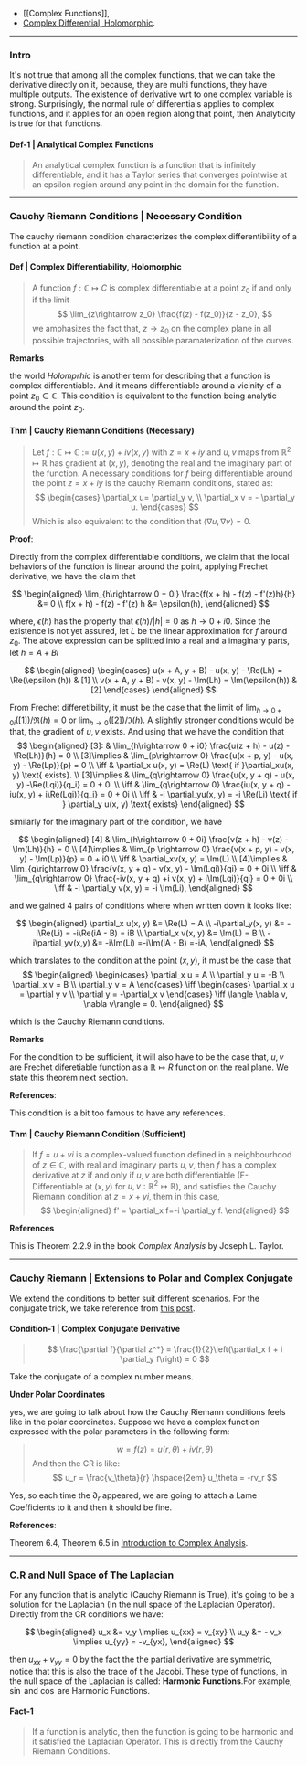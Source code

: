 - [[Complex Functions]], 
- [Complex Differential, Holomorphic](Complex%20Differential,%20Holomorphic.md). 

---
### **Intro**

It's not true that among all the complex functions, that we can take the derivative directly on it, because, they are multi functions, they have multiple outputs. The existence of derivative wrt to one complex variable is strong. Surprisingly,  the normal rule of differentials applies to complex functions, and it applies for an open region along that point, then Analyticity is true for that functions. 

#### **Def-1 | Analytical Complex Functions**
> An analytical complex function is a function that is infinitely differentiable, and it has a Taylor series that converges pointwise at an epsilon region around any point in the domain for the function. 

---
### **Cauchy Riemann Conditions | Necessary Condition**

The cauchy riemann condition characterizes the complex differentibility of a function at a point. 
#### **Def | Complex Differentiability, Holomorphic**

> A function $f: \mathbb C \mapsto C$ is complex differentiable at a point $z_0$ if and only if the limit 
> $$
>   \lim_{z\rightarrow z_0} \frac{f(z) - f(z_0)}{z - z_0}, 
> $$
> we amphasizes the fact that, $z \rightarrow z_0$ on the complex plane in all possible trajectories, with all possible paramaterization of the curves. 

**Remarks**

the world *Holomprhic* is another term for describing that a function is complex differentiable. And it means differentiable around a vicinity of a point $z_0 \in \mathbb C$. This condition is equivalent to the function being analytic around the point $z_0$. 

#### **Thm | Cauchy Riemann Conditions (Necessary)**
> Let $f: \mathbb C \mapsto \mathbb C := u(x, y) + i v(x, y)$ with $z = x + i y$ and $u, v$ maps from $\mathbb R^2 \mapsto \mathbb R$ has gradient at $(x, y)$, denoting the real and the imaginary part of the function. A necessary conditions for $f$ being differentiable around the point $z = x + iy$ is the cauchy Riemann conditions, stated as: 
> $$ 
> \begin{cases}
>   \partial_x u= \partial_y v, 
>    \\
>   \partial_x v = - \partial_y u.
> \end{cases}
> $$
> Which is also equivalent to the condition that $\langle \nabla u, \nabla v\rangle = 0$. 

**Proof**:  

Directly from the complex differentiable conditions, we claim that the local behaviors of the function is linear around the point, applying Frechet derivative, we have the claim that 

$$
\begin{aligned}
    \lim_{h\rightarrow 0 + 0i} 
    \frac{f(x + h) - f(z) - f'(z)h}{h}
    &= 0 
    \\
    f(x + h) - f(z) - f'(z) h &= \epsilon(h), 
\end{aligned}
$$

where, $\epsilon(h)$ has the property that $\epsilon(h)/|h| = 0$ as $h\rightarrow 0 + i0$. Since the existence is not yet assured, let $L$ be the linear approximation for $f$ around $z_0$. The above expression can be splitted into a real and a imaginary parts, let $h = A + Bi$

$$
\begin{aligned}
    \begin{cases}
        u(x + A, y + B) - u(x, y) - \Re(Lh) = \Re(\epsilon (h)) & [1]
        \\
        v(x + A, y + B) - v(x, y) - \Im(Lh) = \Im(\epsilon(h)) & [2]
    \end{cases} 
\end{aligned}
$$

From Frechet differetibility, it must be the case that the limit of $\lim_{h\rightarrow 0 + 0i}([1])/\Re(h) = 0$ or $\lim_{h\rightarrow 0}([2])/\Im(h)$. A slightly stronger conditions would be that, the gradient of $u,v$ exists. And using that we have the condition that
$$
\begin{aligned}
    [3]: & \lim_{h\rightarrow 0 + i0} 
    \frac{u(z + h) - u(z) - \Re(Lh)}{h} = 0
    \\
    [3]\implies & \lim_{p\rightarrow 0} 
    \frac{u(x + p, y) - u(x, y) - \Re(Lp)}{p} = 0
    \\
    \iff & \partial_x u(x, y) = \Re(L) \text{ if }\partial_xu(x, y) \text{ exists}. 
    \\
    [3]\implies 
    & \lim_{q\rightarrow 0} 
    \frac{u(x, y + q) - u(x, y) -\Re(Lqi)}{q_i} = 0 + 0i
    \\
    \iff 
    & \lim_{q\rightarrow 0} 
    \frac{iu(x, y + q) - iu(x, y) + i\Re(Lqi)}{q_i} = 0 + 0i
    \\
    \iff & -i \partial_yu(x, y) = -i \Re(Li) \text{ if } \partial_y u(x, y) \text{ exists}
\end{aligned}
$$

similarly for the imaginary part of the condition, we have 

$$
\begin{aligned}
    [4] &
    \lim_{h\rightarrow 0 + 0i} 
    \frac{v(z + h) - v(z) - \Im(Lh)}{h} = 0
    \\
    [4]\implies & \lim_{p \rightarrow 0} \frac{v(x + p, y) - v(x, y) - \Im(Lp)}{p} = 0 + i0
    \\
    \iff 
    & \partial_xv(x, y) = \Im(L)
    \\
    [4]\implies & 
    \lim_{q\rightarrow 0}
    \frac{v(x, y + q) - v(x, y) - \Im(Lqi)}{qi} = 0 + 0i
    \\
    \iff &
    \lim_{q\rightarrow 0}
    \frac{-iv(x, y + q) +i v(x, y) + i\Im(Lqi)}{qi} = 0 + 0i
    \\
    \iff & 
    -i \partial_y v(x, y) = -i \Im(Li), 
\end{aligned}
$$

and we gained 4 pairs of conditions where when written down it looks like: 

$$
\begin{aligned}
    \partial_x u(x, y) &= \Re(L) = A 
    \\
    -i\partial_y(x, y) &= -i\Re(Li) = -i\Re(iA - B) = iB
    \\
    \partial_x v(x, y) &= \Im(L) = B
    \\
    -i\partial_yv(x,y) &= -i\Im(Li) =-i\Im(iA - B) =-iA, 
\end{aligned}
$$

which translates to the condition at the point $(x, y)$, it must be the case that
$$
\begin{aligned}
    \begin{cases}
        \partial_x u = A
        \\
        \partial_y u = -B
        \\
        \partial_x v = B
        \\
        \partial_y v = A
    \end{cases} \iff 
    \begin{cases}
        \partial_x u = \partial y v
        \\
        \partial y = -\partial_x v
    \end{cases}
    \iff 
    \langle \nabla v, \nabla v\rangle = 0. 
\end{aligned}
$$

which is the Cauchy Riemann conditions. 

**Remarks**

For the condition to be sufficient, it will also have to be the case that, $u, v$ are Frechet
diferetiable function as a $\mathbb R \mapsto R$ function on the real plane. We state this theorem next section. 

**References**: 

This condition is a bit too famous to have any references. 

#### **Thm | Cauchy Riemann Condition (Sufficient)**

> If $f = u + vi$ is a complex-valued function defined in a neighbourhood of $z \in \mathbb C$, with real and imaginary parts $u, v$, then $f$ has a complex derivative at $z$ if and only if $u, v$ are both differentiable (F-Differentiable at $(x, y)$ for $u, v: \mathbb R^2 \mapsto \mathbb R$), and satisfies the Cauchy Riemann condition at $z = x + yi$, them in this case, 
> $$
> \begin{aligned}
>   f' = \partial_x f=-i \partial_y f.  
> \end{aligned}
> $$

**References**

This is Theorem 2.2.9 in the book *Complex Analysis*  by Joseph L. Taylor. 


---
### **Cauchy Riemann | Extensions to Polar and Complex Conjugate**

We extend the conditions to better suit different scenarios. For the conjugate trick, we take reference from [this post](https://math.stackexchange.com/questions/1124506/cauchy-riemann-equations-written-as-complex-conjugate). 

#### **Condition-1 | Complex Conjugate Derivative**
> $$
> \frac{\partial f}{\partial z^*} = 
> \frac{1}{2}\left(\partial_x f + i \partial_y f\right) = 0
> $$

Take the conjugate of a complex number means. 

**Under Polar Coordinates**

yes, we are going to talk about how the Cauchy Riemann conditions feels like in the polar coordinates. Suppose we have a complex function expressed with the polar parameters in the following form: 

> $$
>   w = f(z) = u(r, \theta) + i v(r, \theta)
> $$
> And then the CR is like: 
> $$
>   u_r = \frac{v_\theta}{r} \hspace{2em} u_\theta = -rv_r
> $$

Yes, so each time the $\partial_r$ appeared, we are going to attach a Lame Coefficients to it and then it should be fine. 

**References**: 

Theorem 6.4, Theorem 6.5 in [Introduction to Complex Analysis](../Introduction%20to%20Complex%20Analysis.pdf). 

---
### **C.R and Null Space of The Laplacian**

For any function that is analytic (Cauchy Riemann is True), it's going to be a solution for the Laplacian (In the null space of the Laplacian Operator). Directly from the CR conditions we have:

$$
\begin{aligned}
    u_x &= v_y \implies u_{xx} = v_{xy}
    \\
    u_y &= - v_x \implies u_{yy} = -v_{yx},
\end{aligned}
$$

then $u_{xx} + v_{yy} = 0$ by the fact the the partial derivative are symmetric, notice that this is also the trace of t he Jacobi. These type of functions, in the null space of the Laplacian is called: **Harmonic Functions**.For example, $\sin$ and $\cos$ are Harmonic Functions. 

#### **Fact-1**
> If a function is analytic, then the function is going to be harmonic and it satisfied the Laplacian Operator. This is directly from the Cauchy Riemann Conditions. 


